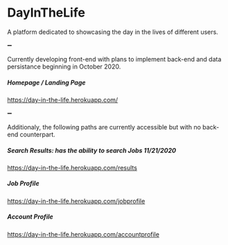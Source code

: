 # DayInTheLife

A platform dedicated to showcasing the day in the lives of different users.

➖

Currently developing front-end with plans to implement back-end and data persistance beginning in October 2020.

##### Homepage / Landing Page

https://day-in-the-life.herokuapp.com/

➖

Additionaly, the following paths are currently accessible but with no back-end counterpart.

##### Search Results: has the ability to search Jobs 11/21/2020

https://day-in-the-life.herokuapp.com/results

##### Job Profile

https://day-in-the-life.herokuapp.com/jobprofile

##### Account Profile

https://day-in-the-life.herokuapp.com/accountprofile
